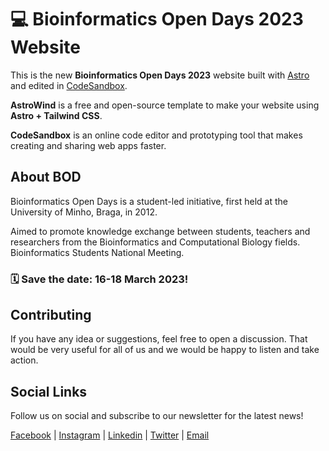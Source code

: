 # 💻 Bioinformatics Open Days 2023 Website

This is the new **Bioinformatics Open Days 2023** website built with [Astro](https://astro.build/) and edited in [CodeSandbox](https://codesandbox.io/?from-app=1).

**AstroWind** is a free and open-source template to make your website using **Astro + Tailwind CSS**.

**CodeSandbox** is an online code editor and prototyping tool that makes creating and sharing web apps faster.

## About BOD

Bioinformatics Open Days is a student-led initiative, first held at the University of Minho, Braga, in 2012.

Aimed to promote knowledge exchange between students, teachers and researchers from the Bioinformatics and Computational Biology fields. Bioinformatics Students National Meeting.

### 🗓 Save the date: **16-18 March 2023**!

## Contributing

If you have any idea or suggestions, feel free to open a discussion.
That would be very useful for all of us and we would be happy to listen and take action.

## Social Links

Follow us on social and subscribe to our newsletter for the latest news!

[Facebook](https://www.facebook.com/bioinformaticsopendays) | [Instagram](https://www.instagram.com/bioinformaticsopendays/) | [Linkedin](https://www.linkedin.com/in/bioinformaticsopendays/) | [Twitter](https://twitter.com/Bioinf_OpenDays) | [Email](mailto:bod.geral@gmail.com)
